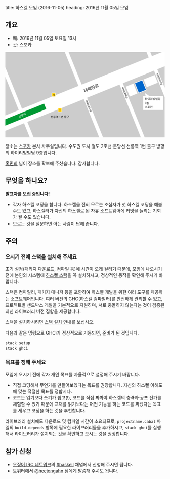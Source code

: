 title: 하스켈 모임 (2016-11-05)
heading: 2016년 11월 05일 모임

## 개요

- 때: 2016년 11월 05일 토요일 13시
- 곳: 스포카

[![스포카 본사 약도](/static/img/spoqa_map.svg)](/static/img/spoqa_map.svg)

장소는 [스포카](https://www.spoqa.com/) 본사 사무실입니다. 수도권 도시 철도 2호선·분당선 선릉역 1번 출구 방향의 하이리빙빌딩 9층입니다.

[홍민희](https://hongminhee.org/) 님이 장소를 확보해 주셨습니다. 감사합니다.

## 무엇을 하나요?

**발표자를 모집 중입니다!**

- 각자 하스켈 코딩을 합니다. 하스켈을 전혀 모르는 초심자가 첫 하스켈 코딩을 해볼 수도 있고, 하스켈러가 자신의 하스켈로 된 자유 소프트웨어에 커밋을 늘리는 기회가 될 수도 있습니다.
- 모르는 것을 질문하면 아는 사람이 답해 줍니다.

## 주의

### 오시기 전에 스택을 설치해 주세요

초기 설정(패키지 다운로드, 컴파일 등)에 시간이 오래 걸리기 때문에, 모임에 나오시기 전에 본인의 시스템에 [하스켈 스택](https://haskellstack.org)을 꼭 설치하시고, 정상적인 동작을 확인해 주시기 바랍니다.

스택은 컴파일러, 패키지 매니저 등을 포함하여 하스켈 개발을 위한 여러 도구를 제공하는 소프트웨어입니다. 여러 버전의 GHC(하스켈 컴파일러)를 안전하게 관리할 수 있고, 프로젝트별 샌드박스 개발을 기본적으로 지원하며, 서로 충돌하지 않는다는 것이 검증된 최신 라이브러리 버전 집합을 제공합니다.

스택을 설치하시려면 [스택 설치 안내](https://docs.haskellstack.org/en/stable/install_and_upgrade/)를 보십시오.

다음과 같은 명령으로 GHCi가 정상적으로 기동되면, 준비가 된 것입니다.

```bash
stack setup
stack ghci
```

### 목표를 정해 주세요

모임에 오시기 전에 각자 개인 목표를 자율적으로 설정해 주시기 바랍니다.

- 직접 코딩해서 무언가를 만들어보겠다는 목표를 권장합니다. 자신의 하스켈 이해도에 맞는 적절한 목표를 정합시다.
- 코드는 읽기보다 쓰기가 쉽고(!), 코드를 직접 짜봐야 하스켈의 <del>충격과 공포</del> 진가를 체험할 수 있기 때문에 교재를 읽기보다는 어떤 기능을 하는 코드를 짜겠다는 목표를 세우고 코딩을 하는 것을 추천합니다.

라이브러리 설치에도 다운로드 및 컴파일 시간이 소요되므로, `projectname.cabal` 파일의 `build-depends` 항목에 필요한 라이브러리들을 추가하시고, `stack ghci`를 실행해서 라이브러리가 설치되는 것을 확인하고 오시는 것을 권장합니다.

## 참가 신청

- [오징어 IRC 네트워크](http://ozinger.org)의 [#haskell](irc://irc.ozinger.org/#haskell) 채널에서 신청해 주시면 됩니다.
- 트위터에서 [@heejongahn](https://twitter.com/heejongahn) 님에게 말씀해 주셔도 됩니다.
